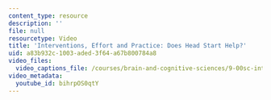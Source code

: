 ```yaml
---
content_type: resource
description: ''
file: null
resourcetype: Video
title: 'Interventions, Effort and Practice: Does Head Start Help?'
uid: a83b932c-1003-aded-3f64-a67b800784a8
video_files:
  video_captions_file: /courses/brain-and-cognitive-sciences/9-00sc-introduction-to-psychology-fall-2011/intelligence/interventions-effort-and-practice-does-head-start-help/bihrpOS0qtY.vtt
video_metadata:
  youtube_id: bihrpOS0qtY
---
```

